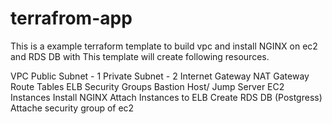 # terrafrom-app



This is a example terraform template to build vpc and install NGINX on ec2 and RDS DB with This template will create following resources.

VPC
Public Subnet - 1
Private Subnet - 2
Internet Gateway
NAT Gateway
Route Tables
ELB
Security Groups
Bastion Host/ Jump Server
EC2 Instances
Install NGINX
Attach Instances to ELB
Create RDS DB (Postgress)
Attache security group of ec2


